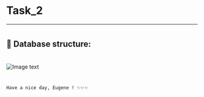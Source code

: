 # **Task_2**
---
#
## 📑 Database structure:
#
![Image text](https://i.imgur.com/8i1pRgj.png)
#
#
#
#
#
#
#
```sh
Have a nice day, Eugene ! ✨✨✨
```